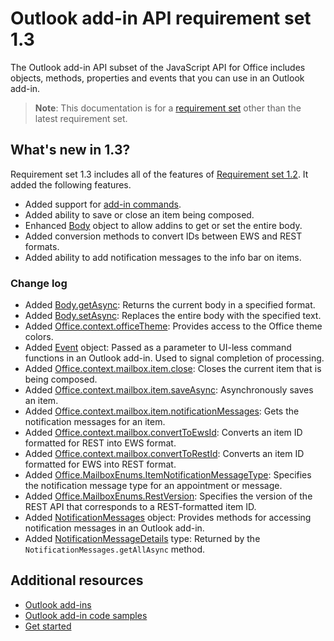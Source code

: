 # Outlook add-in API requirement set 1.3

The Outlook add-in API subset of the JavaScript API for Office includes objects, methods, properties and events that you can use in an Outlook add-in.

> **Note**: This documentation is for a [requirement set](../tutorial-api-requirement-sets.md) other than the latest requirement set. 

## What's new in 1.3?

Requirement set 1.3 includes all of the features of [Requirement set 1.2](../1.2/index.md). It added the following features.

- Added support for [add-in commands](../../../docs/outlook/add-in-commands-for-outlook.md).
- Added ability to save or close an item being composed.
- Enhanced [Body](https://dev.office.com/reference/add-ins/outlook/1.3/Body?product=outlook&version=v1.3) object to allow addins to get or set the entire body.
- Added conversion methods to convert IDs between EWS and REST formats.
- Added ability to add notification messages to the info bar on items.

### Change log

- Added [Body.getAsync](https://dev.office.com/reference/add-ins/outlook/1.3/Body?product=outlook&version=v1.3#getasynccoerciontype-options-callback): Returns the current body in a specified format.
- Added [Body.setAsync](https://dev.office.com/reference/add-ins/outlook/1.3/Body?product=outlook&version=v1.3#setasyncdata-options-callback): Replaces the entire body with the specified text.
- Added [Office.context.officeTheme](https://dev.office.com/reference/add-ins/outlook/1.3/Office.context?product=outlook&version=v1.3#officetheme-object): Provides access to the Office theme colors.
- Added [Event](https://dev.office.com/reference/add-ins/outlook/1.3/Event?product=outlook&version=v1.3) object: Passed as a parameter to UI-less command functions in an Outlook add-in. Used to signal completion of processing.
- Added [Office.context.mailbox.item.close](https://dev.office.com/reference/add-ins/outlook/1.3/Office.context.mailbox.item?product=outlook&version=v1.3#close): Closes the current item that is being composed.
- Added [Office.context.mailbox.item.saveAsync](https://dev.office.com/reference/add-ins/outlook/1.3/Office.context.mailbox.item?product=outlook&version=v1.3#saveasyncoptions-callback): Asynchronously saves an item.
- Added [Office.context.mailbox.item.notificationMessages](https://dev.office.com/reference/add-ins/outlook/1.3/Office.context.mailbox.item?product=outlook&version=v1.3#notificationmessages-notificationmessages): Gets the notification messages for an item.
- Added [Office.context.mailbox.convertToEwsId](https://dev.office.com/reference/add-ins/outlook/1.3/Office.context.mailbox?product=outlook&version=v1.3#converttoewsiditemid-restversion--string): Converts an item ID formatted for REST into EWS format.
- Added [Office.context.mailbox.convertToRestId](https://dev.office.com/reference/add-ins/outlook/1.3/Office.context.mailbox?product=outlook&version=v1.3#converttorestiditemid-restversion--string): Converts an item ID formatted for EWS into REST format.
- Added [Office.MailboxEnums.ItemNotificationMessageType](https://dev.office.com/reference/add-ins/outlook/1.3/Office.MailboxEnums?product=outlook&version=v1.3#itemnotificationmessagetype-string): Specifies the notification message type for an appointment or message.
- Added [Office.MailboxEnums.RestVersion](https://dev.office.com/reference/add-ins/outlook/1.3/Office.MailboxEnums?product=outlook&version=v1.3#restversion-string): Specifies the version of the REST API that corresponds to a REST-formatted item ID.
- Added [NotificationMessages](https://dev.office.com/reference/add-ins/outlook/1.3/NotificationMessages?product=outlook&version=v1.3) object: Provides methods for accessing notification messages in an Outlook add-in.
- Added [NotificationMessageDetails](https://dev.office.com/reference/add-ins/outlook/1.3/simple-types?product=outlook&version=v1.3#notificationmessagedetails) type: Returned by the `NotificationMessages.getAllAsync` method.

## Additional resources

- [Outlook add-ins](https://docs.microsoft.com/outlook/add-ins/)
- [Outlook add-in code samples](https://developer.microsoft.com/outlook/gallery/?filterBy=Outlook,Samples,Add-ins)
- [Get started](https://docs.microsoft.com/outlook/add-ins/quick-start)
